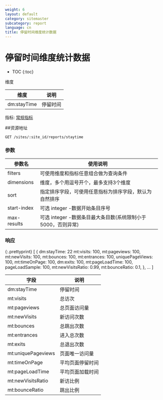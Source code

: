 ```yaml
---
weight: 6
layout: default
category: sitemaster
subcategory: report
language: cn
title: 停留时间维度统计数据
---
```


# 停留时间维度统计数据

* TOC
{:toc}

维度

| 维度     | 说明     |
|----------|----------|
| dm:stayTime | 停留时间 |

指标: [常规指标](/doc/sitemaster/v1/cn/site_report.html#常规指标)


##资源地址

    GET /sites/:site_id/reports/staytime

### 参数


| 参数名      | 使用说明                                                     |
|-------------|--------------------------------------------------------------|
| filters     | 可使用维度和指标任意组合做为查询条件                         |
| dimensions  | 维度，多个用逗号开个，最多支持3个维度                        |
| sort        | 指定排序字段，可使用任意指标为排序字段，默认为自然排序       |
| start-index | 可选 integer -数据开始条目序号                               |
| max-results | 可选 integer -数据条目最大条目数(系统限制小于5000，否则异常) |

### 响应

{:.prettyprint}
    [
        {
            dm:stayTime: 22
            mt:visits: 100,
            mt:pageviews: 100,
            mt:newVisits: 100,
            mt:bounces: 100,
            mt:entrances: 100,
            uniquePageViews: 100,
            mt:timeOnPage: 100,
            dm:exits: 100,
            mt:pageLoadTime: 100,
            pageLoadSample: 100,
            mt:newVisitsRatio: 0.99,
            mt:bounceRatio: 0.1,
        },
        ...
    ]


| 字段                 | 说明             |
|----------------------|------------------|
| dm:stayTime             | 停留时间         |
| mt:visits            | 总访次           |
| mt:pageviews         | 总页面访问量     |
| mt:newVisits         | 新访问次数       |
| mt:bounces           | 总跳出次数       |
| mt:entrances         | 进入总次数       |
| mt:exits             | 总退出次数       |
| mt:uniquePageviews   | 页面唯一访问量   |
| mt:timeOnPage        | 平均页面停留时间 |
| mt:pageLoadTime      | 平均页面加载时间 |
| mt:newVisitsRatio | 新访比例         |
| mt:bounceRatio       | 跳出比例         |
